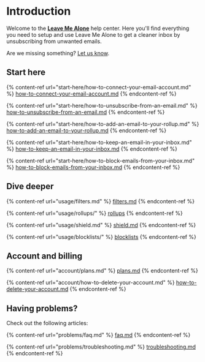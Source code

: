 # Introduction

Welcome to the [**Leave Me Alone**](https://leavemealone.app) help center. Here you'll find everything you need to setup and use Leave Me Alone to get a cleaner inbox by unsubscribing from unwanted emails.

Are we missing something? [Let us know](https://leavemealone.app/feedback).

## Start here

{% content-ref url="start-here/how-to-connect-your-email-account.md" %}
[how-to-connect-your-email-account.md](start-here/how-to-connect-your-email-account.md)
{% endcontent-ref %}

{% content-ref url="start-here/how-to-unsubscribe-from-an-email.md" %}
[how-to-unsubscribe-from-an-email.md](start-here/how-to-unsubscribe-from-an-email.md)
{% endcontent-ref %}

{% content-ref url="start-here/how-to-add-an-email-to-your-rollup.md" %}
[how-to-add-an-email-to-your-rollup.md](start-here/how-to-add-an-email-to-your-rollup.md)
{% endcontent-ref %}

{% content-ref url="start-here/how-to-keep-an-email-in-your-inbox.md" %}
[how-to-keep-an-email-in-your-inbox.md](start-here/how-to-keep-an-email-in-your-inbox.md)
{% endcontent-ref %}

{% content-ref url="start-here/how-to-block-emails-from-your-inbox.md" %}
[how-to-block-emails-from-your-inbox.md](start-here/how-to-block-emails-from-your-inbox.md)
{% endcontent-ref %}

## Dive deeper

{% content-ref url="usage/filters.md" %}
[filters.md](usage/filters.md)
{% endcontent-ref %}

{% content-ref url="usage/rollups/" %}
[rollups](usage/rollups/)
{% endcontent-ref %}

{% content-ref url="usage/shield.md" %}
[shield.md](usage/shield.md)
{% endcontent-ref %}

{% content-ref url="usage/blocklists/" %}
[blocklists](usage/blocklists/)
{% endcontent-ref %}

## Account and billing

{% content-ref url="account/plans.md" %}
[plans.md](account/plans.md)
{% endcontent-ref %}

{% content-ref url="account/how-to-delete-your-account.md" %}
[how-to-delete-your-account.md](account/how-to-delete-your-account.md)
{% endcontent-ref %}



## Having problems?

Check out the following articles:

{% content-ref url="problems/faq.md" %}
[faq.md](problems/faq.md)
{% endcontent-ref %}

{% content-ref url="problems/troubleshooting.md" %}
[troubleshooting.md](problems/troubleshooting.md)
{% endcontent-ref %}

